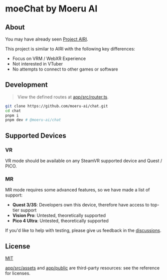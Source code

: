 # moeChat by Moeru AI

## About

You may have already seen [Project AIRI](https://github.com/moeru-ai/airi).

This project is similar to AIRI with the following key differences:

- Focus on VRM / WebXR Experience
- Not interested in VTuber
- No attempts to connect to other games or software

<!-- ### Naming

Ever heard of [Galatea](https://en.wikipedia.org/wiki/Galatea_(mythology))?

To avoid naming conflicts and make it unique,
we named it after the satellite of the same name, [Neptune VI](https://en.wikipedia.org/wiki/Galatea_(moon)) (NEP6, E => 3). -->

## Development

> View the defined routes at [app/src/router.ts](https://github.com/moeru-ai/chat/blob/main/app/src/router.ts).

```bash
git clone https://github.com/moeru-ai/chat.git
cd chat
pnpm i
pnpm dev # @moeru-ai/chat
```

## Supported Devices

### VR

VR mode should be available on any SteamVR supported device and Quest / PICO.

### MR

MR mode requires some advanced features, so we have made a list of support:

- **Quest 3/3S**: Developers own this device, therefore have access to top-tier support
- **Vision Pro**: Untested, theoretically supported
- **Pico 4 Ultra**: Untested, theoretically supported

If you'd like to help with testing, please give us feedback in the [discussions](https://github.com/moeru-ai/chat/discussions).

## License

[MIT](./LICENSE.md)

[app/src/assets](./app/src/assets) and [app/public](./app/public) are third-party resources: see the reference for licenses.
